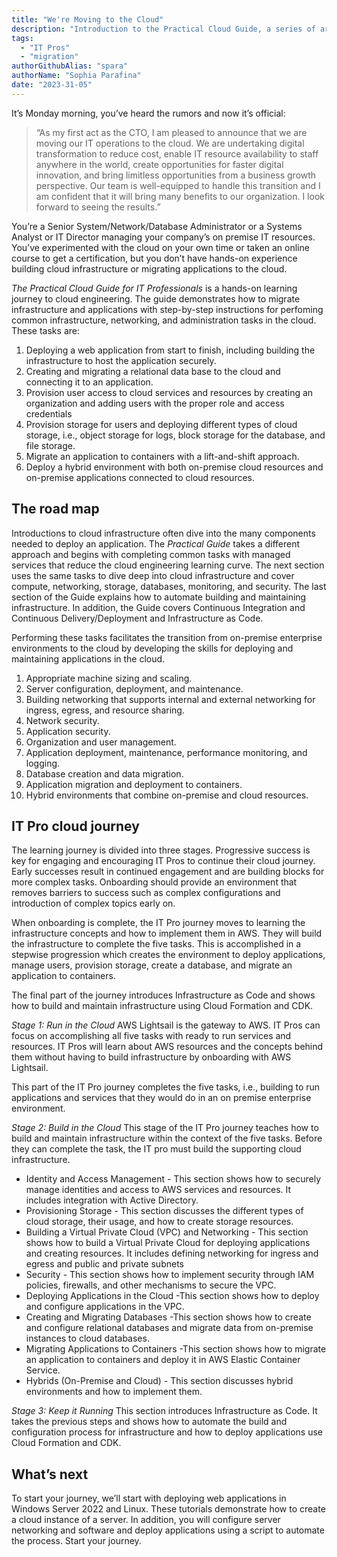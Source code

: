 ```yaml
---
title: "We're Moving to the Cloud"
description: "Introduction to the Practical Cloud Guide, a series of articles and tutorials to help IT Administrators and Pros successfully transition to the cloud."
tags:
  - "IT Pros"
  - "migration"
authorGithubAlias: "spara" 
authorName: "Sophia Parafina"
date: "2023-31-05"
---
```


It’s Monday morning, you’ve heard the rumors and now it’s official:

> “As my first act as the CTO, I am pleased to announce that we are moving our IT operations to the cloud. We are undertaking digital transformation to reduce cost, enable IT resource availability to staff anywhere in the world, create opportunities for faster digital innovation, and bring limitless opportunities from a business growth perspective. Our team is well-equipped to handle this transition and I am confident that it will bring many benefits to our organization. I look forward to seeing the results.”

You’re a Senior System/Network/Database Administrator or a Systems Analyst or IT Director managing your company’s on premise IT resources. You’ve experimented with the cloud on your own time or taken an online course to get a certification, but you don’t have hands-on experience building cloud infrastructure or migrating applications to the cloud.

*The Practical Cloud Guide for IT Professionals* is a hands-on learning journey to cloud engineering. The guide demonstrates how to migrate infrastructure and applications with step-by-step instructions for perfoming common infrastructure, networking, and administration tasks in the cloud. These tasks are:

1. Deploying a web application from start to finish, including building the infrastructure to host the application securely.
2. Creating and migrating a relational data base to the cloud and connecting it to an application.
3. Provision user access to cloud services and resources by creating an organization and adding users with the proper role and access credentials
4. Provision storage for users and deploying different types of cloud storage, i.e., object storage for logs, block storage for the database, and file storage.
5. Migrate an application to containers with a lift-and-shift approach.
6. Deploy a hybrid environment with both on-premise cloud resources and on-premise applications connected to cloud resources.

## The road map

Introductions to cloud infrastructure often dive into the many components needed to deploy an application. The *Practical Guide* takes a different approach and begins with completing common tasks with managed services that reduce the cloud engineering learning curve. The next section uses the same tasks to dive deep into cloud infrastructure and cover compute, networking, storage, databases, monitoring, and security. The last section of the Guide explains how to automate building and maintaining infrastructure. In addition, the Guide covers  Continuous Integration and Continuous Delivery/Deployment and Infrastructure as Code.

Performing these tasks facilitates the transition from on-premise enterprise environments to the cloud by developing the skills for deploying and maintaining applications in the cloud.

1. Appropriate machine sizing and scaling.
2. Server configuration, deployment, and maintenance.
3. Building networking that supports internal and external networking for ingress, egress, and resource sharing.
4. Network security.
5. Application security.
6. Organization and user management.
7. Application deployment, maintenance, performance monitoring, and logging.
8. Database creation and data migration.
9. Application migration and deployment to containers.
10. Hybrid environments that combine on-premise and cloud resources.

## IT Pro cloud journey

The learning journey is divided into three stages. Progressive success is key for engaging and encouraging IT Pros to continue their cloud journey. Early successes result in continued engagement and are building blocks for more complex tasks. Onboarding should provide an environment that removes barriers to success such as complex configurations and introduction of complex topics early on. 

When onboarding is complete, the IT Pro journey moves to learning the infrastructure concepts and how to implement them in AWS. They will build the infrastructure to complete the five tasks. This is accomplished in a stepwise progression which creates the environment to deploy applications, manage users, provision storage, create a database, and migrate an application to containers.

The final part of the journey introduces Infrastructure as Code and shows how to build and maintain infrastructure using Cloud Formation and CDK.

*Stage 1: Run in the Cloud*
AWS Lightsail is the gateway to AWS. IT Pros can focus on accomplishing all five tasks with ready to run services and resources. IT Pros will learn about AWS resources and the concepts behind them without having to build infrastructure by onboarding with AWS Lightsail.

This part of the IT Pro journey completes the five tasks, i.e., building to run applications and services that they would do in an on premise enterprise environment.

*Stage 2: Build in the Cloud*
This stage of the IT Pro journey teaches how to build and maintain infrastructure within the context of the five tasks. Before they can complete the task, the IT pro must build the supporting cloud infrastructure. 

- Identity and Access Management - This section shows how to securely manage identities and access to AWS services and resources. It includes integration with Active Directory.
- Provisioning Storage - This section discusses the different types of cloud storage, their usage, and how to create storage resources. 
- Building a Virtual Private Cloud (VPC) and Networking - This section shows how to build a Virtual Private Cloud for deploying applications and creating resources. It includes defining networking for ingress and egress and public and private subnets
- Security - This section shows how to implement security through IAM policies, firewalls, and other mechanisms to secure the VPC. 
- Deploying Applications in the Cloud -This section shows how to deploy and configure applications in the VPC.
- Creating and Migrating Databases -This section shows how to create and configure relational databases and migrate data from on-premise instances to cloud databases.
- Migrating Applications to Containers -This section shows how to migrate an application to containers and deploy it in AWS Elastic Container Service.
- Hybrids (On-Premise and Cloud) - This section discusses hybrid environments and how to implement them.

*Stage 3: Keep it Running*
This section introduces Infrastructure as Code. It takes the previous steps and shows how to automate the build and configuration process for infrastructure and how to deploy applications use Cloud Formation and CDK.

## What’s next

To start your journey, we’ll start with deploying web applications in Windows Server 2022 and Linux. These tutorials demonstrate how to create a cloud instance of a server. In addition, you will configure server networking and software and deploy applications using a script to automate the process.  Start your journey<add link to first tutorial>.

